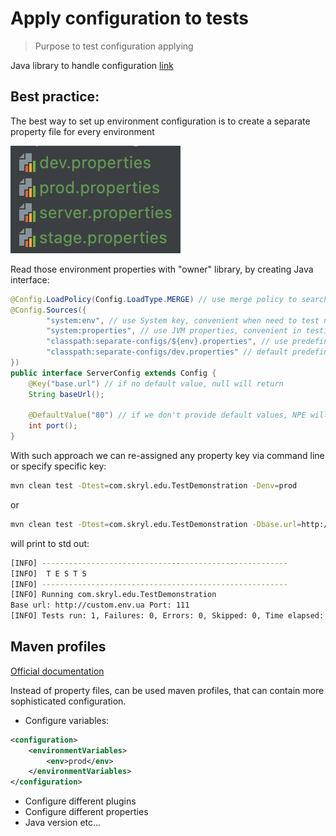 # Apply configuration to tests

> Purpose to test configuration applying

Java library to handle configuration [link](http://owner.aeonbits.org/)

[//]: # (TODO Need to specify different environments, maybe also demonstrate maven profiles)

## Best practice:
The best way to set up environment configuration is to create a separate property file for every environment

![separate file with environment config variables](docs/environment-properties.png)

Read those environment properties with "owner" library, by creating Java interface:
```java
@Config.LoadPolicy(Config.LoadType.MERGE) // use merge policy to search every veriable from all available sources
@Config.Sources({
        "system:env", // use System key, convenient when need to test new created environment
        "system:properties", // use JVM properties, convenient in testing while reassigned some specific property
        "classpath:separate-configs/${env}.properties", // use predefined configs from specific file (dev, stage, prod) 
        "classpath:separate-configs/dev.properties" // default predefined config file will be used if nothing assigned
})
public interface ServerConfig extends Config {
    @Key("base.url") // if no default value, null will return
    String baseUrl();

    @DefaultValue("80") // if we don't provide default values, NPE will be raise
    int port();
}
```

With such approach we can re-assigned any property key via command line or specify specific key:
```bash
mvn clean test -Dtest=com.skryl.edu.TestDemonstration -Denv=prod
```
or
```bash
mvn clean test -Dtest=com.skryl.edu.TestDemonstration -Dbase.url=http://custom.env.ua
```
will print to std out:
```bash
[INFO] -------------------------------------------------------
[INFO]  T E S T S
[INFO] -------------------------------------------------------
[INFO] Running com.skryl.edu.TestDemonstration
Base url: http://custom.env.ua Port: 111
[INFO] Tests run: 1, Failures: 0, Errors: 0, Skipped: 0, Time elapsed: 0.087 s - in com.skryl.edu.TestDemonstration
```

## Maven profiles

[Official documentation](https://maven.apache.org/guides/introduction/introduction-to-profiles.html)

Instead of property files, can be used maven profiles, that can contain more sophisticated configuration.
- Configure variables:
```xml
<configuration>
    <environmentVariables>
        <env>prod</env>
    </environmentVariables>
</configuration>
```
- Configure different plugins
- Configure different properties
- Java version
etc...